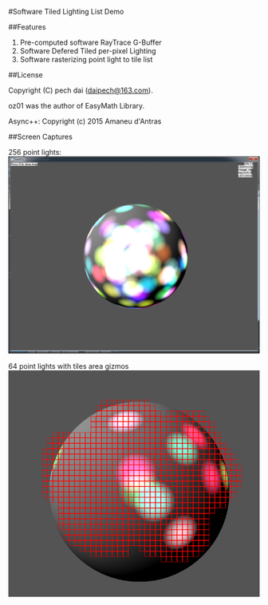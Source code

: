 #Software Tiled Lighting List Demo

##Features

1. Pre-computed software RayTrace G-Buffer
2. Software Defered Tiled per-pixel Lighting
3. Software rasterizing point light to tile list

##License

Copyright (C) pech dai (<daipech@163.com>).

oz01 was the author of EasyMath Library.

Async++: Copyright (c) 2015 Amaneu d'Antras

##Screen Captures

256 point lights:
![256 point lights](STLL_SCREEN.PNG)

64 point lights with tiles area gizmos
![tiles area](STLL_TILES.PNG)
